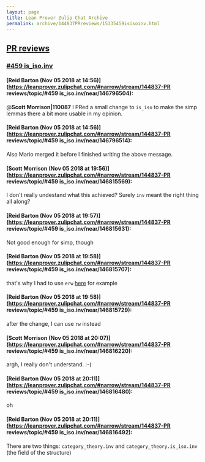 ```yaml
---
layout: page
title: Lean Prover Zulip Chat Archive 
permalink: archive/144837PRreviews/15335459isisoinv.html
---
```


## [PR reviews](index.html)
### [#459 is_iso.inv](15335459isisoinv.html)

#### [Reid Barton (Nov 05 2018 at 14:56)](https://leanprover.zulipchat.com/#narrow/stream/144837-PR reviews/topic/#459 is_iso.inv/near/146796504):
@**Scott Morrison|110087** I PRed a small change to `is_iso` to make the simp lemmas there a bit more usable in my opinion.

#### [Reid Barton (Nov 05 2018 at 14:56)](https://leanprover.zulipchat.com/#narrow/stream/144837-PR reviews/topic/#459 is_iso.inv/near/146796514):
Also Mario merged it before I finished writing the above message.

#### [Scott Morrison (Nov 05 2018 at 19:56)](https://leanprover.zulipchat.com/#narrow/stream/144837-PR reviews/topic/#459 is_iso.inv/near/146815569):
I don't really undestand what this achieved? Surely `inv` meant the right thing all along?

#### [Reid Barton (Nov 05 2018 at 19:57)](https://leanprover.zulipchat.com/#narrow/stream/144837-PR reviews/topic/#459 is_iso.inv/near/146815631):
Not good enough for simp, though

#### [Reid Barton (Nov 05 2018 at 19:58)](https://leanprover.zulipchat.com/#narrow/stream/144837-PR reviews/topic/#459 is_iso.inv/near/146815707):
that's why I had to use `erw` [here](https://github.com/leanprover-community/mathlib/blob/limits-others-new/category_theory/limits/limits.lean#L150) for example

#### [Reid Barton (Nov 05 2018 at 19:58)](https://leanprover.zulipchat.com/#narrow/stream/144837-PR reviews/topic/#459 is_iso.inv/near/146815729):
after the change, I can use `rw` instead

#### [Scott Morrison (Nov 05 2018 at 20:07)](https://leanprover.zulipchat.com/#narrow/stream/144837-PR reviews/topic/#459 is_iso.inv/near/146816220):
argh, I really don't understand. :-(

#### [Reid Barton (Nov 05 2018 at 20:11)](https://leanprover.zulipchat.com/#narrow/stream/144837-PR reviews/topic/#459 is_iso.inv/near/146816480):
oh

#### [Reid Barton (Nov 05 2018 at 20:11)](https://leanprover.zulipchat.com/#narrow/stream/144837-PR reviews/topic/#459 is_iso.inv/near/146816492):
There are two things: `category_theory.inv` and `category_theory.is_iso.inv` (the field of the structure)

